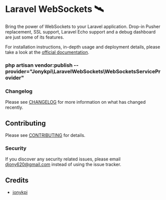 # Laravel WebSockets  🛰


Bring the power of WebSockets to your Laravel application. Drop-in Pusher replacement, SSL support, Laravel Echo support and a debug dashboard are just some of its features.


For installation instructions, in-depth usage and deployment details, please take a look at the [official documentation](https://docs.beyondco.de/laravel-websockets/).

### php artisan vendor:publish --provider="Jonykpi\LaravelWebSockets\WebSocketsServiceProvider"

### Changelog

Please see [CHANGELOG](CHANGELOG.md) for more information on what has changed recently.

## Contributing

Please see [CONTRIBUTING](CONTRIBUTING.md) for details.

### Security

If you discover any security related issues, please email djony620@gmail.com instead of using the issue tracker.

## Credits

- [jonykpi](https://github.com/jonykpi)
